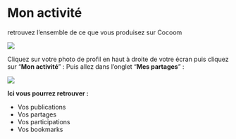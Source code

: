 # Mon activité
retrouvez l’ensemble de ce que vous produisez sur Cocoom
 
 

![](https://paper-attachments.dropbox.com/s_5C31E5BBFC3E79AB16C4452003E38388D015BB58F5A10F2DB33575308F4B3A1E_1589118879956_image.png)


Cliquez sur votre photo de profil en haut à droite de votre écran puis cliquez sur “**Mon activité**” : 
Puis allez dans l’onglet “**Mes partages**” :
 
 

![](https://paper-attachments.dropbox.com/s_5C31E5BBFC3E79AB16C4452003E38388D015BB58F5A10F2DB33575308F4B3A1E_1589118890861_image.png)


 
**Ici vous pourrez retrouver :**

- Vos publications
-  Vos partages
-  Vos participations
-  Vos bookmarks


